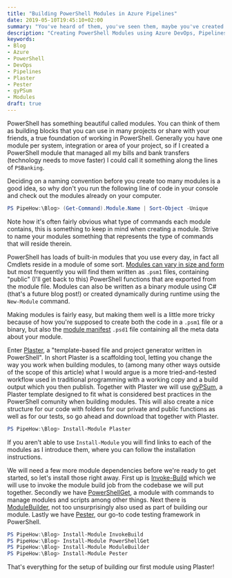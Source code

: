 ```yaml
---
title: "Building PowerShell Modules in Azure Pipelines"
date: 2019-05-10T19:45:10+02:00
summary: "You've heard of them, you've seen them, maybe you've created some before! Modules in PowerShell are created and used in different ways, let's take it to the next level using Azure, Pipelines, Plaster and gyPSum!"
description: "Creating PowerShell Modules using Azure DevOps, Pipelines, Plaster and gyPSum!"
keywords:
- Blog
- Azure
- PowerShell
- DevOps
- Pipelines
- Plaster
- Pester
- gyPSum
- Modules
draft: true
---
```


PowerShell has something beautiful called modules. You can think of them as building blocks that you can use in many projects or share with your friends, a true foundation of working in PowerShell. Generally you have one module per system, integration or area of your project, so if I created a PowerShell module that managed all my bills and bank transfers (technology needs to move faster) I could call it something along the lines of ```PSBanking```.

Deciding on a naming convention before you create too many modules is a good idea, so why don't you run the following line of code in your console and check out the modules already on your computer.

```ps1
PS PipeHow:\Blog> (Get-Command).Module.Name | Sort-Object -Unique
```

Note how it's often fairly obvious what type of commands each module contains, this is something to keep in mind when creating a module. Strive to name your modules something that represents the type of commands that will reside therein.

PowerShell has loads of built-in modules that you use every day, in fact all Cmdlets reside in a module of some sort. [Modules can vary in size and form](https://docs.microsoft.com/en-us/powershell/developer/module/understanding-a-windows-powershell-module) but most frequently you will find them written as ```.psm1``` files, containing "public" (I'll get back to this) PowerShell functions that are exported from the module file. Modules can also be written as a binary module using C# (that's a future blog post!) or created dynamically during runtime using the ```New-Module``` command.

Making modules is fairly easy, but making them well is a little more tricky because of how you're supposed to create both the code in a ```.psm1``` file or a binary, but also the [module manifest](https://docs.microsoft.com/en-us/powershell/developer/module/how-to-write-a-powershell-module-manifest) ```.psd1``` file containing all the meta data about your module.

Enter [Plaster](https://github.com/PowerShell/Plaster), a "template-based file and project generator written in PowerShell". In short Plaster is a scaffolding tool, letting you change the way you work when building modules, to (among many other ways outside of the scope of this article) what I would argue is a more tried-and-tested workflow used in traditional programming with a working copy and a build output which you then publish. Together with Plaster we will use [gyPSum](https://github.com/SimonWahlin/gyPSum/tree/master/Module), a Plaster template designed to fit what is considered best practices in the PowerShell comunity when building modules. This will also create a nice structure for our code with folders for our private and public functions as well as for our tests, so go ahead and download that together with Plaster.

```ps1
PS PipeHow:\Blog> Install-Module Plaster
```

If you aren't able to use ```Install-Module``` you will find links to each of the modules as I introduce them, where you can follow the installation instructions.

We will need a few more module dependencies before we're ready to get started, so let's install those right away. First up is [Invoke-Build](https://github.com/nightroman/Invoke-Build) which we will use to invoke the module build job from the codebase we will put together. Secondly we have [PowerShellGet](https://docs.microsoft.com/en-us/powershell/module/powershellget), a module with commands to manage modules and scripts among other things. Next there is [ModuleBuilder](https://github.com/PoshCode/ModuleBuilder), not too unsurprisingly also used as part of building our module. Lastly we have [Pester](https://github.com/pester/Pester), our go-to code testing framework in PowerShell.

```ps1
PS PipeHow:\Blog> Install-Module InvokeBuild
PS PipeHow:\Blog> Install-Module PowerShellGet
PS PipeHow:\Blog> Install-Module ModuleBuilder
PS PipeHow:\Blog> Install-Module Pester
```

That's everything for the setup of building our first module using Plaster!